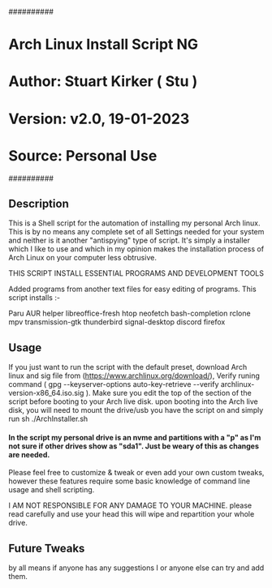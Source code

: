 ##########
# Arch Linux Install Script NG
# Author: Stuart Kirker ( Stu )
# Version: v2.0, 19-01-2023
# Source: Personal Use
##########



## Description

This is a Shell script for the automation of installing my personal Arch linux. This is by no means any complete set of all Settings needed for your system and neither is it another "antispying" type of script. 
It's simply a installer which I like to use and which in my opinion makes the installation process of Arch Linux on your computer less obtrusive.

THIS SCRIPT INSTALL ESSENTIAL PROGRAMS AND DEVELOPMENT TOOLS

Added programs from another text files for easy editing of programs.
This script installs :-

Paru AUR helper
libreoffice-fresh
htop
neofetch
bash-completion
rclone
mpv
transmission-gtk
thunderbird
signal-desktop
discord
firefox


## Usage
If you just want to run the script with the default preset, download Arch linux and sig file from (https://www.archlinux.org/download/), 
Verify runing command ( gpg --keyserver-options auto-key-retrieve --verify archlinux-version-x86_64.iso.sig ).
Make sure you edit the top of the section of the script before booting to your Arch live disk. upon booting into the Arch live disk, 
you will need to mount the drive/usb you have the script on and simply run sh ./ArchInstaller.sh

#### In the script my personal drive is an nvme and partitions with a "p" as I'm not sure if other drives show as "sda1". Just be weary of this as changes are needed.

Please feel free to customize & tweak or even add your own custom tweaks, however these features require some basic knowledge of command line usage and shell scripting.

I AM NOT RESPONSIBLE FOR ANY DAMAGE TO YOUR MACHINE. please read carefully and use your head this will wipe and repartition your whole drive.



## Future Tweaks

by all means if anyone has any suggestions I or anyone else can try and add them. 
  


